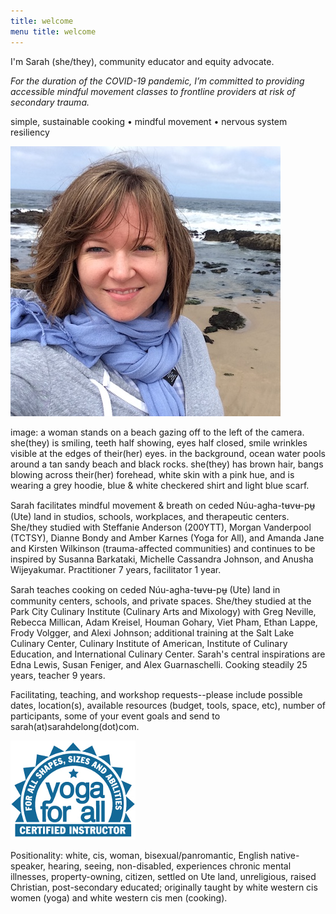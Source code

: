 ```yaml
---
title: welcome 
menu title: welcome
---
```


I'm Sarah (she/they), community educator and equity advocate. 

*For the duration of the COVID-19 pandemic, I’m committed to providing accessible mindful movement classes to frontline providers at risk of secondary trauma.* 

simple, sustainable cooking • mindful movement • nervous system resiliency 

![me](/hihello.JPG)

image: a woman stands on a beach gazing off to the left of the camera. she(they) is smiling, teeth half showing, eyes half closed, smile wrinkles visible at the edges of their(her) eyes. in the background, ocean water pools around a tan sandy beach and black rocks. she(they) has brown hair, bangs blowing across their(her) forehead, white skin with a pink hue, and is wearing a grey hoodie, blue & white checkered shirt and light blue scarf.  

Sarah facilitates mindful movement & breath on ceded Núu-agha-tʉvʉ-pʉ̱ (Ute) land in studios, schools, workplaces, and therapeutic centers. She/they studied with Steffanie Anderson (200YTT), Morgan Vanderpool (TCTSY), Dianne Bondy and Amber Karnes (Yoga for All), and Amanda Jane and Kirsten Wilkinson (trauma-affected communities) and continues to be inspired by Susanna Barkataki, Michelle Cassandra Johnson, and Anusha Wijeyakumar. Practitioner 7 years, facilitator 1 year.

Sarah teaches cooking on ceded Núu-agha-tʉvʉ-pʉ̱ (Ute) land in community centers, schools, and private spaces. She/they studied at the Park City Culinary Institute (Culinary Arts and Mixology) with Greg Neville, Rebecca Millican, Adam Kreisel, Houman Gohary, Viet Pham, Ethan Lappe, Frody Volgger, and Alexi Johnson; additional training at the Salt Lake Culinary Center, Culinary Institute of American, Institute of Culinary Education, and International Culinary Center. Sarah's central inspirations are Edna Lewis, Susan Feniger, and Alex Guarnaschelli. Cooking steadily 25 years, teacher 9 years. 

Facilitating, teaching, and workshop requests--please include possible dates, location(s), available resources (budget, tools, space, etc), number of participants, some of your event goals and send to sarah(at)sarahdelong(dot)com. 

![yogaforallinstructor](/yfa_badge_cyan_200.jpg)

Positionality: white, cis, woman, bisexual/panromantic, English native-speaker, hearing, seeing, non-disabled, experiences chronic mental illnesses, property-owning, citizen, settled on Ute land, unreligious, raised Christian, post-secondary educated; originally taught by white western cis women (yoga) and white western cis men (cooking). 

